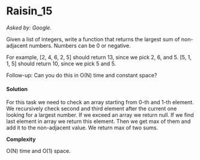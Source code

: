 # Raisin_15

*Asked by: Google.*

Given a list of integers, write a function that returns the largest sum of non-adjacent numbers. Numbers can be 0 or negative.

For example, [2, 4, 6, 2, 5] should return 13, since we pick 2, 6, and 5. [5, 1, 1, 5] should return 10, since we pick 5 and 5.

Follow-up: Can you do this in O(N) time and constant space?


#### Solution

For this task we need to check an array starting from 0-th and 1-th element. We recursively check second and third element after the current one looking for a largest number. If we exceed an array we return null. If we find last element in array we return this element. Then we get max of them and add it to the non-adjacent value. We return max of two sums.

**Сomplexity** 

O(N) time and O(1) space.
